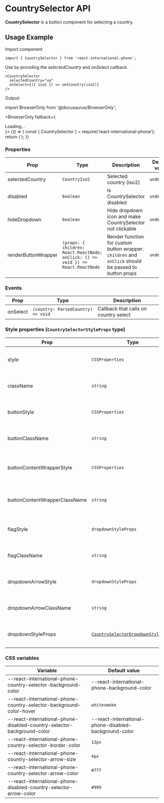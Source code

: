 # CountrySelector API

**CountrySelector** is a button component for selecting a country.

## Usage Example

Import component

```tsx
import { CountrySelector } from 'react-international-phone';
```

Use by providing the _selectedCountry_ and _onSelect_ callback.

```tsx
<CountrySelector
  selectedCountry="ua"
  onSelect={({ iso2 }) => setCountry(iso2)}
/>
```

Output:

import BrowserOnly from '@docusaurus/BrowserOnly';

<BrowserOnly fallback={<div>Loading...</div>}>
{() => {
const { CountrySelector } = require('react-international-phone');
return (
<CountrySelector selectedCountry="ua" />
);
}}
</BrowserOnly>

### Properties

| Prop                | Type                                                                             | Description                                                                                          | Default value |
| ------------------- | -------------------------------------------------------------------------------- | ---------------------------------------------------------------------------------------------------- | ------------- |
| selectedCountry     | `CountryIso2`                                                                    | Selected country (iso2)                                                                              | `undefined`   |
| disabled            | `boolean`                                                                        | Is CountrySelector disabled                                                                          | `undefined`   |
| hideDropdown        | `boolean`                                                                        | Hide dropdown icon and make CountrySelector not clickable                                            | `undefined`   |
| renderButtonWrapper | `(props: { children: React.ReactNode; onClick: () => void }) => React.ReactNode` | Render function for custom button wrapper. `children` and `onClick` should be passed to button props | `undefined`   |

### Events

| Prop     | Type                               | Description                           |
| -------- | ---------------------------------- | ------------------------------------- |
| onSelect | `(country: ParsedCountry) => void` | Callback that calls on country select |

### Style properties (`CountrySelectorStyleProps` type)

| Prop                          | Type                                                                                                | Description                                                     |
| ----------------------------- | --------------------------------------------------------------------------------------------------- | --------------------------------------------------------------- |
| style                         | `CSSProperties`                                                                                     | Custom styles for **CountrySelector container**                 |
| className                     | `string`                                                                                            | Custom className for **CountrySelector container**              |
| buttonStyle                   | `CSSProperties`                                                                                     | Custom styles for **CountrySelector button**                    |
| buttonClassName               | `string`                                                                                            | Custom className for **CountrySelector button**                 |
| buttonContentWrapperStyle     | `CSSProperties`                                                                                     | Custom styles for **CountrySelector button content wrapper**    |
| buttonContentWrapperClassName | `string`                                                                                            | Custom className for **CountrySelector button content wrapper** |
| flagStyle                     | `dropdownStyleProps`                                                                                | Custom styles for **CountrySelector flag**                      |
| flagClassName                 | `string`                                                                                            | Custom className for **CountrySelector flag**                   |
| dropdownArrowStyle            | `dropdownStyleProps`                                                                                | Custom styles for **CountrySelector dropdown arrow**            |
| dropdownArrowClassName        | `string`                                                                                            | Custom className for **CountrySelector dropdown arrow**         |
| dropdownStyleProps            | [`CountrySelectorDropdownStyleProps`](/docs/Subcomponents%20API/CountrySelectorDropdown#properties) | Style properties for **CountrySelector dropdown**               |

### CSS variables

| Variable                                                               | Default value                                         |
| ---------------------------------------------------------------------- | ----------------------------------------------------- |
| --react-international-phone-country-selector-background-color          | --react-international-phone-background-color          |
| --react-international-phone-country-selector-background-color-hover    | `whitesmoke`                                          |
| --react-international-phone-disabled-country-selector-background-color | --react-international-phone-disabled-background-color |
| --react-international-phone-country-selector-border-color              | `13px`                                                |
| --react-international-phone-country-selector-arrow-size                | `4px`                                                 |
| --react-international-phone-country-selector-arrow-color               | `#777`                                                |
| --react-international-phone-disabled-country-selector-arrow-color      | `#999`                                                |
